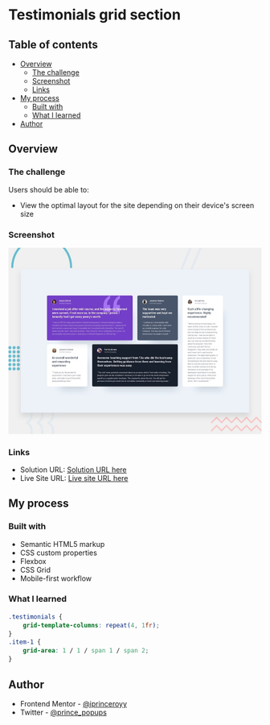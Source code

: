 # Testimonials grid section

## Table of contents

-   [Overview](#overview)
    -   [The challenge](#the-challenge)
    -   [Screenshot](#screenshot)
    -   [Links](#links)
-   [My process](#my-process)
    -   [Built with](#built-with)
    -   [What I learned](#what-i-learned)
-   [Author](#author)

## Overview

### The challenge

Users should be able to:

-   View the optimal layout for the site depending on their device's screen size

### Screenshot

![](./assets/design/desktop-preview.jpg)

### Links

-   Solution URL: [Solution URL here](https://github.com/iprinceroyy/testimonials-grid-section)
-   Live Site URL: [Live site URL here](https://testimonials-grid-prince.netlify.app/)

## My process

### Built with

-   Semantic HTML5 markup
-   CSS custom properties
-   Flexbox
-   CSS Grid
-   Mobile-first workflow

### What I learned

```css
.testimonials {
    grid-template-columns: repeat(4, 1fr);
}
.item-1 {
    grid-area: 1 / 1 / span 1 / span 2;
}
```

## Author

-   Frontend Mentor - [@iprinceroyy](https://www.frontendmentor.io/profile/iprinceroyy)
-   Twitter - [@prince_popups](https://www.twitter.com/prince_popups)
